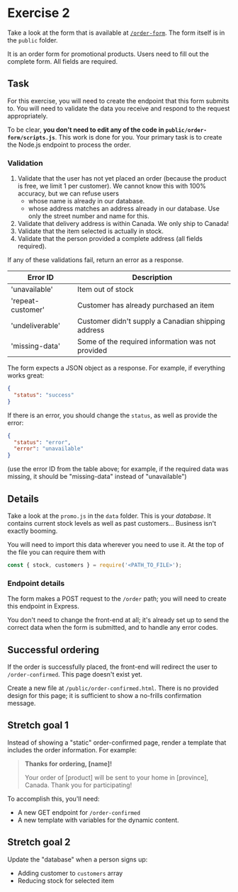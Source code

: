 # Exercise 2

Take a look at the form that is available at [`/order-form`](http://localhost:8000/order-form). The form itself is in the `public` folder.

It is an order form for promotional products. Users need to fill out the complete form. All fields are required.

## Task

For this exercise, you will need to create the endpoint that this form submits to. You will need to validate the data you receive and respond to the request appropriately.

To be clear, **you don't need to edit any of the code in `public/order-form/scripts.js`**. This work is done for you. Your primary task is to create the Node.js endpoint to process the order.

### Validation

1. Validate that the user has not yet placed an order (because the product is free, we limit 1 per customer). We cannot know this with 100% accuracy, but we can refuse users
   - whose name is already in our database.
   - whose address matches an address already in our database. Use only the street number and name for this.
2. Validate that delivery address is within Canada. We only ship to Canada!
3. Validate that the item selected is actually in stock.
4. Validate that the person provided a complete address (all fields required).

If any of these validations fail, return an error as a response.

| Error ID          | Description                                        |
| ----------------- | -------------------------------------------------- |
| 'unavailable'     | Item out of stock                                  |
| 'repeat-customer' | Customer has already purchased an item             |
| 'undeliverable'   | Customer didn't supply a Canadian shipping address |
| 'missing-data'    | Some of the required information was not provided  |

The form expects a JSON object as a response. For example, if everything works great:

```json
{
  "status": "success"
}
```

If there is an error, you should change the `status`, as well as provide the error:

```json
{
  "status": "error",
  "error": "unavailable"
}
```

(use the error ID from the table above; for example, if the required data was missing, it should be "missing-data" instead of "unavailable")

## Details

Take a look at the `promo.js` in the `data` folder. This is your _database_. It contains current stock levels as well as past customers... Business isn't exactly booming.

You will need to import this data wherever you need to use it. At the top of the file you can require them with

```js
const { stock, customers } = require('<PATH_TO_FILE>');
```

### Endpoint details

The form makes a POST request to the `/order` path; you will need to create this endpoint in Express.

You don't need to change the front-end at all; it's already set up to send the correct data when the form is submitted, and to handle any error codes.

## Successful ordering

If the order is successfully placed, the front-end will redirect the user to `/order-confirmed`. This page doesn't exist yet.

Create a new file at `/public/order-confirmed.html`. There is no provided design for this page; it is sufficient to show a no-frills confirmation message.

## Stretch goal 1

Instead of showing a "static" order-confirmed page, render a template that includes the order information. For example:

> **Thanks for ordering, [name]!**
>
> Your order of [product] will be sent to your home in [province], Canada. Thank you for participating!

To accomplish this, you'll need:

- A new GET endpoint for `/order-confirmed`
- A new template with variables for the dynamic content.

## Stretch goal 2

Update the "database" when a person signs up:

- Adding customer to `customers` array
- Reducing stock for selected item
